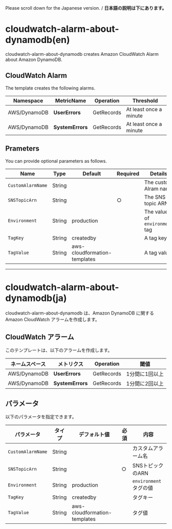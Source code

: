 Please scroll down for the Japanese version. / **日本語の説明は下にあります。**

# cloudwatch-alarm-about-dynamodb(en)

cloudwatch-alarm-about-dynamodb creates  Amazon CloudWatch Alarm about Amazon DynamoDB.

## CloudWatch Alarm

The template creates the following alarms.

| Namespace | MetricName | Operation | Threshold |
| --- | --- | --- | --- |
| AWS/DynamoDB | **UserErrors** | GetRecords | At least once a minute | 
| AWS/DynamoDB | **SystemErrors** | GetRecords | At least once a minute | 

## Prameters

You can provide optional parameters as follows.

| Name | Type | Default | Required | Details | 
| --- | --- | --- | --- | --- |
| `CustomAlarmName` | String | | | The custom Alram name |
| `SNSTopicArn` | String | | ○ | The SNS topic ARN |
| `Environment` | String | production | | The value of `environment` tag |
| `TagKey` | String | createdby | | A tag key |
| `TagValue` | String | aws-cloudformation-templates | | A tag value |

---------------------------------------

# cloudwatch-alarm-about-dynamodb(ja)

cloudwatch-alarm-about-dynamodb は、Amazon DynamoDB に関する Amazon CloudWatch アラームを作成します。

## CloudWatch アラーム

このテンプレートは、以下のアラームを作成します。

| ネームスペース | メトリクス | Operation | 閾値 |
| --- | --- | --- | --- |
| AWS/DynamoDB | **UserErrors** | GetRecords | 1分間に1回以上 | 
| AWS/DynamoDB | **SystemErrors** | GetRecords | 1分間に2回以上 | 

## パラメータ

以下のパラメータを指定できます。

| パラメータ | タイプ | デフォルト値 | 必須 | 内容 | 
| --- | --- | --- | --- | --- |
| `CustomAlarmName` | String | | | カスタムアラーム名 |
| `SNSTopicArn` | String | | ○ | SNSトピックのARN |
| `Environment` | String | production | | `environment` タグの値 |
| `TagKey` | String | createdby | | タグキー |
| `TagValue` | String | aws-cloudformation-templates | | タグ値 |